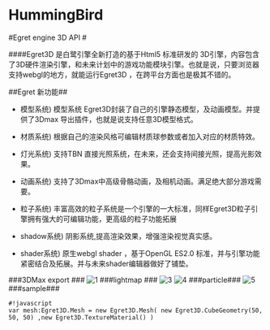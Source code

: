 # HummingBird
#Egret engine 3D API #

####Egret3D 是白鹭引擎全新打造的基于Html5 标准研发的 3D引擎，内容包含了3D硬件渲染引擎，和未来计划中的游戏功能模块引擎。也就是说，只要浏览器支持webgl的地方，就能运行Egret3D ，在跨平台方面也是极其不错的。

##Egret  新功能##


- 模型系统)  模型系统  Egret3D封装了自己的引擎静态模型，及动画模型。并提供了3Dmax 导出插件，也就是说支持任意3D模型格式。

- 材质系统) 根据自己的渲染风格可编辑材质球参数或者加入对应的材质特效。

- 灯光系统) 支持TBN 直接光照系统，在未来，还会支持间接光照，提高光影效果。

- 动画系统) 支持了3Dmax中高级骨骼动画，及相机动画。满足绝大部分游戏需要。

- 粒子系统) 丰富高效的粒子系统是一个引擎的一大标准，同样Egret3D粒子引擎拥有强大的可编辑功能，更高级的粒子功能拓展

- shadow系统) 阴影系统,提高渲染效果，增强渲染视觉真实感。

- shader系统) 原生webgl shader ，基于OpenGL ES2.0 标准，并与引擎功能紧密结合及拓展。并与未来shader编辑器做好了铺垫。

###3DMax export ###
![1]
###lightmap ###
![3]
![4]
###particle###
![5]
###sample###

    #!javascript
    var mesh:Egret3D.Mesh = new Egret3D.Mesh( new Egret3D.CubeGeometry(50, 50, 50) ,new Egret3D.TextureMaterial() )



 [1]: http://sedn.egret.com/asset/20151224/567b9e15dffc1.png
 [2]: http://sedn.egret.com/asset/20151224/567b9a655abec.png
 [3]: http://sedn.egret.com/asset/20151224/567b9a64e27b5.png
 [4]: http://sedn.egret.com/asset/20151224/567b9a65123e0.png
 [5]: http://sedn.egret.com/asset/20151224/567b9a65439fa.png

 
